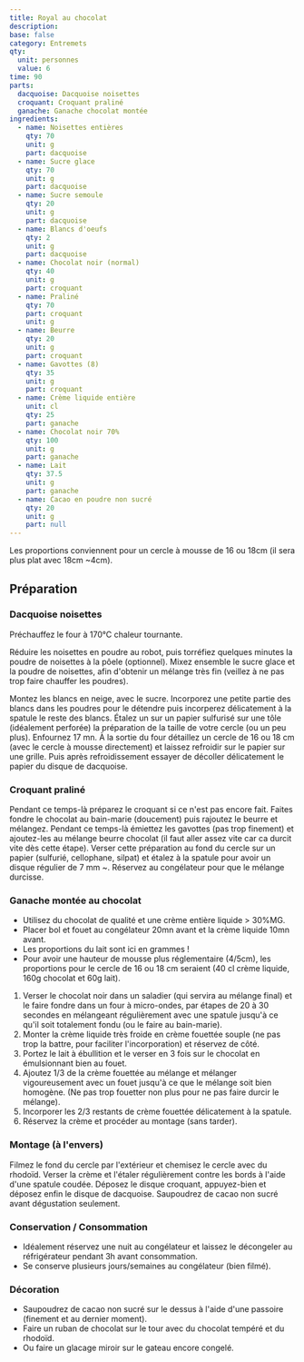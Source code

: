 ```yaml
---
title: Royal au chocolat
description:
base: false
category: Entremets
qty:
  unit: personnes
  value: 6
time: 90
parts:
  dacquoise: Dacquoise noisettes
  croquant: Croquant praliné
  ganache: Ganache chocolat montée
ingredients:
  - name: Noisettes entières
    qty: 70
    unit: g
    part: dacquoise
  - name: Sucre glace
    qty: 70
    unit: g
    part: dacquoise
  - name: Sucre semoule
    qty: 20
    unit: g
    part: dacquoise
  - name: Blancs d'oeufs
    qty: 2
    unit: g
    part: dacquoise
  - name: Chocolat noir (normal)
    qty: 40
    unit: g
    part: croquant
  - name: Praliné
    qty: 70
    part: croquant
    unit: g
  - name: Beurre
    qty: 20
    unit: g
    part: croquant
  - name: Gavottes (8)
    qty: 35
    unit: g
    part: croquant
  - name: Crème liquide entière
    unit: cl
    qty: 25
    part: ganache
  - name: Chocolat noir 70%
    qty: 100
    unit: g
    part: ganache
  - name: Lait
    qty: 37.5
    unit: g
    part: ganache
  - name: Cacao en poudre non sucré
    qty: 20
    unit: g
    part: null
---
```


Les proportions conviennent pour un cercle à mousse de 16 ou 18cm (il sera plus plat avec 18cm ~4cm).

## Préparation

### Dacquoise noisettes
Préchauffez le four à 170°C chaleur tournante.

Réduire les noisettes en poudre au robot, puis torréfiez quelques minutes la poudre de noisettes à la pôele (optionnel).
Mixez ensemble le sucre glace et la poudre de noisettes, afin d'obtenir un mélange très fin (veillez à ne pas trop faire chauffer les poudres).

Montez les blancs en neige, avec le sucre. Incorporez une petite partie des blancs dans les poudres pour le détendre puis incorperez délicatement à la spatule le reste des blancs. Étalez un sur un papier sulfurisé sur une tôle (idéalement perforée)
la préparation de la taille de votre cercle (ou un peu plus). Enfournez 17 mn. À la sortie du four détaillez un cercle de 16 ou 18 cm (avec le cercle à mousse directement) et laissez refroidir sur le papier sur une grille. Puis après refroidissement essayer de décoller délicatement le papier du disque de dacquoise.

### Croquant praliné
Pendant ce temps-là préparez le croquant si ce n'est pas encore fait.
Faites fondre le chocolat au bain-marie (doucement) puis rajoutez le beurre et mélangez. Pendant ce temps-là émiettez les gavottes (pas trop finement) et ajoutez-les au mélange beurre chocolat (il faut aller assez vite car ca durcit vite dès cette étape). Verser cette préparation au fond du cercle sur un papier (sulfurié, cellophane, silpat) et étalez à la spatule pour avoir un disque régulier de 7 mm ~. Réservez au congélateur pour que le mélange durcisse.

### Ganache montée au chocolat
- Utilisez du chocolat de qualité et une crème entière liquide > 30%MG.
- Placer bol et fouet au congélateur 20mn avant et la crème liquide 10mn avant.
- Les proportions du lait sont ici en grammes !
- Pour avoir une hauteur de mousse plus réglementaire (4/5cm), les proportions pour le cercle de 16 ou 18 cm seraient (40 cl crème liquide, 160g chocolat et 60g lait).

1. Verser le chocolat noir dans un saladier (qui servira au mélange final) et le faire fondre dans un four à micro-ondes, par étapes de 20 à 30 secondes en mélangeant régulièrement avec une spatule jusqu'à ce qu'il soit totalement fondu (ou le faire au bain-marie).
2. Monter la crème liquide très froide en crème fouettée souple (ne pas trop la battre, pour faciliter l'incorporation) et réservez de côté.
3. Portez le lait à ébullition et le verser en 3 fois sur le chocolat en émulsionnant bien au fouet.
4. Ajoutez 1/3 de la crème fouettée au mélange et mélanger vigoureusement avec un fouet jusqu'à ce que le mélange soit bien homogène. (Ne pas trop fouetter non plus pour ne pas faire durcir le mélange).
5. Incorporer les 2/3 restants de crème fouettée délicatement à la spatule.
6. Réservez la crème et procéder au montage (sans tarder).

### Montage (à l'envers)
Filmez le fond du cercle par l'extérieur et chemisez le cercle avec du rhodoïd. Verser la crème et l'étaler régulièrement contre les bords à l'aide d'une spatule coudée. Déposez le disque croquant, appuyez-bien et déposez enfin le disque de dacquoise. Saupoudrez de cacao non sucré avant dégustation seulement.

### Conservation / Consommation
- Idéalement réservez une nuit au congélateur et laissez le décongeler au réfrigérateur pendant 3h avant consommation.
- Se conserve plusieurs jours/semaines au congélateur (bien filmé).

### Décoration
- Saupoudrez de cacao non sucré sur le dessus à l'aide d'une passoire (finement et au dernier moment).
- Faire un ruban de chocolat sur le tour avec du chocolat tempéré et du rhodoïd.
- Ou faire un glacage miroir sur le gateau encore congelé.